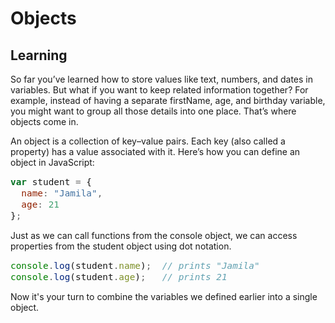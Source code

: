 <style>
code, pre {
  font-size: 0.9rem;
}
</style>

# Objects

## Learning
So far you’ve learned how to store values like text, numbers, and dates in variables. But what if you want to keep related information together? For example, instead of having a separate firstName, age, and birthday variable, you might want to group all those details into one place. That’s where objects come in.

An object is a collection of key–value pairs. Each key (also called a property) has a value associated with it. Here’s how you can define an object in JavaScript:

```js
var student = {
  name: "Jamila",
  age: 21
};
```
Just as we can call functions from the console object, we can access properties from the student object using dot notation.
```js
console.log(student.name);  // prints "Jamila"
console.log(student.age);   // prints 21
```
Now it's your turn to combine the variables we defined earlier into a single object.